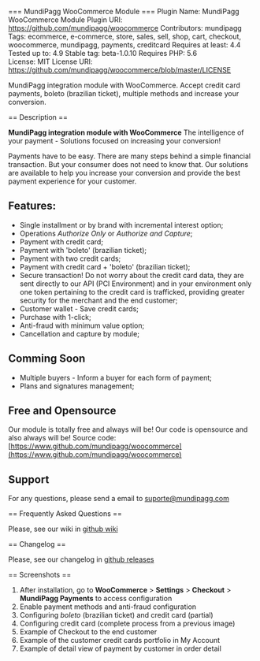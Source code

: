 ﻿=== MundiPagg WooCommerce Module ===
Plugin Name: MundiPagg WooCommerce Module
Plugin URI: https://github.com/mundipagg/woocommerce
Contributors: mundipagg
Tags: ecommerce, e-commerce, store, sales, sell, shop, cart, checkout, woocommerce, mundipagg, payments, creditcard
Requires at least: 4.4
Tested up to: 4.9
Stable tag: beta-1.0.10
Requires PHP: 5.6  
License: MIT
License URI: https://github.com/mundipagg/woocommerce/blob/master/LICENSE

MundiPagg integration module with WooCommerce. Accept credit card payments, boleto (brazilian ticket), multiple methods and increase your conversion.

== Description ==

**MundiPagg integration module with WooCommerce**
The intelligence of your payment - Solutions focused on increasing your conversion!

Payments have to be easy. There are many steps behind a simple financial transaction. But your consumer does not need to know that. Our solutions are available to help you increase your conversion and provide the best payment experience for your customer.

## Features:
* Single installment or by brand with incremental interest option;
* Operations *Authorize Only* or *Authorize and Capture*;
* Payment with credit card;
* Payment with 'boleto' (brazilian ticket);
* Payment with two credit cards;
* Payment with credit card + 'boleto' (brazilian ticket);
* Secure transaction! Do not worry about the credit card data, they are sent directly to our API (PCI Environment) and in your environment only one token pertaining to the credit card is trafficked, providing greater security for the merchant and the end customer;
* Customer wallet - Save credit cards;
* Purchase with 1-click;
* Anti-fraud with minimum value option;
* Cancellation and capture by module;

## Comming Soon
* Multiple buyers - Inform a buyer for each form of payment;
* Plans and signatures management;

## Free and Opensource
Our module is totally free and always will be!
Our code is opensource and also always will be!
Source code: [https://www.github.com/mundipagg/woocommerce](https://www.github.com/mundipagg/woocommerce)

## Support

For any questions, please send a email to [suporte@mundipagg.com](suporte@mundipagg.com)

== Frequently Asked Questions == 

Please, see our wiki in [github wiki](https://github.com/mundipagg/woocommerce/wiki)

== Changelog == 

Please, see our changelog in [github releases](https://github.com/mundipagg/woocommerce/releases)

== Screenshots ==

1. After installation, go to **WooCommerce** > **Settings** > **Checkout** > **MundiPagg Payments** to access configuration
2. Enable payment methods and anti-fraud configuration
3. Configuring *boleto* (brazilian ticket) and credit card (partial)
4. Configuring credit card (complete process from a previous image)
5. Example of Checkout to the end customer
6. Example of the customer credit cards portfolio in My Account
7. Example of detail view of payment by customer in order detail